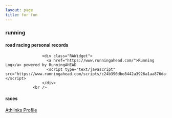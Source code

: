 ```yaml
---
layout: page
title: for fun
---
```



### running 
#### road racing personal records
                    <div class="RAWidget">
					  <a href="https://www.runningahead.com/">Running Log</a> powered by RunningAHEAD
					  <script type="text/javascript" src="https://www.runningahead.com/scripts/c24b390dbe8442a3926a1aa876daff96/records"></script>
					</div>
				<br />  
#### races 
[Athlinks Profile](https://www.athlinks.com/Athletes/102847892)

